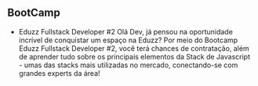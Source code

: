 ## BootCamp

- Eduzz Fullstack Developer #2
Olá Dev, já pensou na oportunidade incrível de conquistar um espaço na Eduzz? Por meio do Bootcamp Eduzz Fullstack Developer #2, você terá chances de contratação, além de aprender tudo sobre os principais elementos da Stack de Javascript - umas das stacks mais utilizadas no mercado, conectando-se com grandes experts da área!








